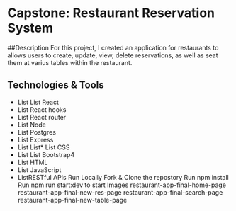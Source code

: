 # Capstone: Restaurant Reservation System
##Description
For this project, I created an application for restaurants to allows users to create, update, view, delete reservations, as well as seat them at varius tables within the restaurant.

## Technologies & Tools
* List List React
* List React hooks
* List React router
* List Node
* List Postgres
* List Express
* List List* List CSS
* List List Bootstrap4
* List HTML
* List JavaScript
* ListRESTful APIs
Run Locally
 Fork & Clone the repostory
 Run npm install
 Run npm run start:dev to start
Images
restaurant-app-final-home-page restaurant-app-final-new-res-page restaurant-app-final-search-page restaurant-app-final-new-table-page
